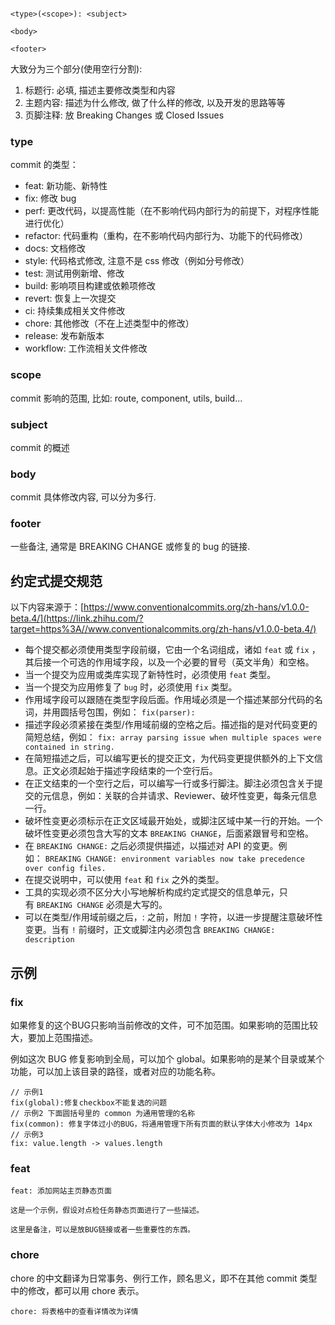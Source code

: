 ```toc

```


```text
<type>(<scope>): <subject>

<body>

<footer>
```

大致分为三个部分(使用空行分割):

1.  标题行: 必填, 描述主要修改类型和内容
2.  主题内容: 描述为什么修改, 做了什么样的修改, 以及开发的思路等等
3.  页脚注释: 放 Breaking Changes 或 Closed Issues

### type

commit 的类型：

-   feat: 新功能、新特性
-   fix: 修改 bug
-   perf: 更改代码，以提高性能（在不影响代码内部行为的前提下，对程序性能进行优化）
-   refactor: 代码重构（重构，在不影响代码内部行为、功能下的代码修改）
-   docs: 文档修改
-   style: 代码格式修改, 注意不是 css 修改（例如分号修改）
-   test: 测试用例新增、修改
-   build: 影响项目构建或依赖项修改
-   revert: 恢复上一次提交
-   ci: 持续集成相关文件修改
-   chore: 其他修改（不在上述类型中的修改）
-   release: 发布新版本
-   workflow: 工作流相关文件修改

### scope

commit 影响的范围, 比如: route, component, utils, build...

### subject

commit 的概述

### body

commit 具体修改内容, 可以分为多行.

### footer

一些备注, 通常是 BREAKING CHANGE 或修复的 bug 的链接.

## 约定式提交规范

以下内容来源于：[https://www.conventionalcommits.org/zh-hans/v1.0.0-beta.4/](https://link.zhihu.com/?target=https%3A//www.conventionalcommits.org/zh-hans/v1.0.0-beta.4/)

-   每个提交都必须使用类型字段前缀，它由一个名词组成，诸如 `feat` 或 `fix` ，其后接一个可选的作用域字段，以及一个必要的冒号（英文半角）和空格。
-   当一个提交为应用或类库实现了新特性时，必须使用 `feat` 类型。
-   当一个提交为应用修复了 `bug` 时，必须使用 `fix` 类型。
-   作用域字段可以跟随在类型字段后面。作用域必须是一个描述某部分代码的名词，并用圆括号包围，例如： `fix(parser):`
-   描述字段必须紧接在类型/作用域前缀的空格之后。描述指的是对代码变更的简短总结，例如： `fix: array parsing issue when multiple spaces were contained in string.`
-   在简短描述之后，可以编写更长的提交正文，为代码变更提供额外的上下文信息。正文必须起始于描述字段结束的一个空行后。
-   在正文结束的一个空行之后，可以编写一行或多行脚注。脚注必须包含关于提交的元信息，例如：关联的合并请求、Reviewer、破坏性变更，每条元信息一行。
-   破坏性变更必须标示在正文区域最开始处，或脚注区域中某一行的开始。一个破坏性变更必须包含大写的文本 `BREAKING CHANGE`，后面紧跟冒号和空格。
-   在 `BREAKING CHANGE:` 之后必须提供描述，以描述对 API 的变更。例如： `BREAKING CHANGE: environment variables now take precedence over config files.`
-   在提交说明中，可以使用 `feat` 和 `fix` 之外的类型。
-   工具的实现必须不区分大小写地解析构成约定式提交的信息单元，只有 `BREAKING CHANGE` 必须是大写的。
-   可以在类型/作用域前缀之后，: 之前，附加 `!` 字符，以进一步提醒注意破坏性变更。当有 `!` 前缀时，正文或脚注内必须包含 `BREAKING CHANGE: description`

## 示例

### fix

如果修复的这个BUG只影响当前修改的文件，可不加范围。如果影响的范围比较大，要加上范围描述。

例如这次 BUG 修复影响到全局，可以加个 global。如果影响的是某个目录或某个功能，可以加上该目录的路径，或者对应的功能名称。

```text
// 示例1
fix(global):修复checkbox不能复选的问题
// 示例2 下面圆括号里的 common 为通用管理的名称
fix(common): 修复字体过小的BUG，将通用管理下所有页面的默认字体大小修改为 14px
// 示例3
fix: value.length -> values.length
```

### feat

```text
feat: 添加网站主页静态页面

这是一个示例，假设对点检任务静态页面进行了一些描述。
 
这里是备注，可以是放BUG链接或者一些重要性的东西。
```

### chore

chore 的中文翻译为日常事务、例行工作，顾名思义，即不在其他 commit 类型中的修改，都可以用 chore 表示。

```text
chore: 将表格中的查看详情改为详情
```